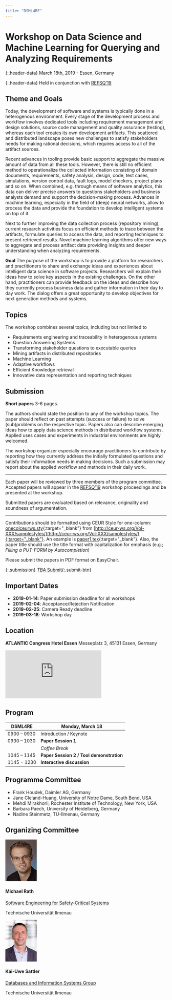 ```yaml
---
title: "DSML4RE"
---
```


# Workshop on Data Science and Machine Learning for Querying and Analyzing Requirements

{:.header-data}
March 18th, 2019 - Essen, Germany

{:.header-data}
Held in conjunction with [REFSQ’19](https://refsq.org/2019/welcome/)

## Theme and Goals

Today, the development of software and systems is typically done in a heterogenous environment. Every stage of the development process and workflow involves dedicated tools including requirement management and design solutions, source code management and quality assurance (testing), whereas each tool creates its own development artifacts. This scattered and distributed landscape poses new challenges to satisfy stakeholders needs for making rational decisions, which requires access to all of the artifact sources.

Recent advances in tooling provide basic support to aggregate the massive amount of data from all these tools. However, there is still no efficient method to operationalize the collected information consisting of domain documents, requirements, safety analysis, design, code, test cases, simulations, version control data, fault logs, model checkers, project plans and so on. When combined, e.g. through means of software analytics, this data can deliver precise answers to questions stakeholders and business analysts demand and support the decision-making process. Advances in machine learning, especially in the field of (deep) neural networks, allow to process the data and provide the foundation to develop intelligent systems on top of it.

Next to further improving the data collection process (repository mining), current research activities focus on efficient methods to trace between the artifacts, formulate queries to access the data, and reporting techniques to present retrieved results. Novel machine learning algorithms offer new ways to aggregate and process artifact data providing insights and deeper understanding when analyzing requirements.

**Goal** The purpose of the workshop is to provide a platform for researchers and practitioners to share and exchange ideas and experiences about intelligent data science in software projects. Researchers will explain their ideas how to solve key aspects in the existing challenges. On the other hand, practitioners can provide feedback on the ideas and describe how they currently process business data and gather information in their day to day work. The dialog offers a great opportunity to develop objectives for next generation methods and systems.

## Topics

The workshop combines several topics, including but not limited to

* Requirements engineering and traceability in heterogenous systems
* Question Answering Systems
* Transforming stakeholder questions to executable queries
* Mining artifacts in distributed repositories
* Machine Learning
* Adaptive workflows
* Efficient Knowledge retrieval
* Innovative data representation and reporting techniques

## Submission

**Short papers** 3-6 pages.

The authors should state the position to any of the workshop topics. The paper should reflect on past attempts (success or failure) to solve (sub)problems on the respective topic. Papers also can describe emerging ideas how to apply data science methods in distributed workflow systems. Applied uses cases and experiments in industrial environments are highly welcomed.

The workshop organizer especially encourage practitioners to contribute by reporting how they currently address the initially formulated questions and satisfy their information needs in making decisions. Such a submission may report about the applied workflow and methods in their daily work.

---

Each paper will be reviewed by three members of the program committee. Accepted papers will appear in the [REFSQ’19](https://refsq.org/2019/welcome/) workshop proceedings and be presented at the workshop.

Submitted papers are evaluated based on relevance, originality and soundness of argumentation.

---

Contributions should be formatted using CEUR Style for one-column: [onecolceurws.sty](http://ceur-ws.org/Vol-XXX/samplestyles/onecolceurws.sty){:target="_blank"} from [http://ceur-ws.org/Vol-XXX/samplestyles/](http://ceur-ws.org/Vol-XXX/samplestyles/){:target="_blank"}.
An example is [paper1.tex](http://ceur-ws.org/Vol-XXX/samplestyles/paper1.tex){:target="_blank"}. Also, the paper title should use the title format with capitalization for emphasis (e.g.; *Filling a PUT-FORM by Autocompletion*)

Please submit the papers in PDF format on EasyChair.

{:.submission}
[*TBA* Submit](https://www.easychair.org){:.submit-btn}

## Important Dates

* **2019-01-14**: Paper submission deadline for all workshops
* **2019-02-04**: Acceptance/Rejection Notification
* **2019-02-25**: Camera Ready deadline
* **2019-03-18**: Workshop day

## Location

**ATLANTIC Congress Hotel Essen** Messeplatz 3, 45131 Essen, Germany

<iframe class="location-frame" src="https://www.google.com/maps/embed?pb=!1m18!1m12!1m3!1d5814.536889603053!2d6.997335531202104!3d51.43162961984177!2m3!1f0!2f0!3f0!3m2!1i1024!2i768!4f13.1!3m3!1m2!1s0x47b8c3264560cf71%3A0x37cb3e21e867800e!2sATLANTIC+Congress+Hotel+Essen!5e0!3m2!1sen!2sus!4v1541109304321" frameborder="0" allowfullscreen></iframe>

## Program

| DSML4RE | Monday, March 18 |
|---|---|
|0900 – 0930| Introduction / Keynote |
|0930 – 1030| **Paper Session 1** |
| | *Coffee Break* |
|1045 – 1145| **Paper Session 2 / Tool demonstration**  |
|1145 - 1230 | **Interactive discussion**|

## Programme Committee

* Frank Houdek, Daimler AG, Germany
* Jane Cleland-Huang, University of Notre Dame, South Bend, USA
* Mehdi Mirakhorli, Rochester Institute of Technology, New York, USA
* Barbara Paech, University of Heidelberg, Germany
* Nadine Steinmetz, TU-Ilmenau, Germany

## Organizing Committee

<div class="organizer">
    <img src="img/michael.jpg">
    <h4>Michael Rath</h4>
    <p>
    <script type="text/javascript">
        gen_mail_to_link('michael.rath', 'tu-ilmenau.de', 'Contact Michael');
    </script>
    </p>
    <p class="narrow"><a href="https://www.tu-ilmenau.de/en/secsy/">Software Engineering for Safety-Critical Systems</a></p>
    <p class="narrow">Technische Universit&auml;t Ilmenau</p>
</div>

<div class="organizer">
    <img src="img/kai.png">
    <h4>Kai-Uwe Sattler</h4>
    <p>
        <script type="text/javascript">
            gen_mail_to_link('kus', 'tu-ilmenau.de', 'Contact Kai');
        </script>
    </p>
    <p class="narrow"><a href="https://www.tu-ilmenau.de/en/dbis/">Databases and Information Systems Group</a></p>
    <p class="narrow">Technische Universit&auml;t Ilmenau</p>
</div>
